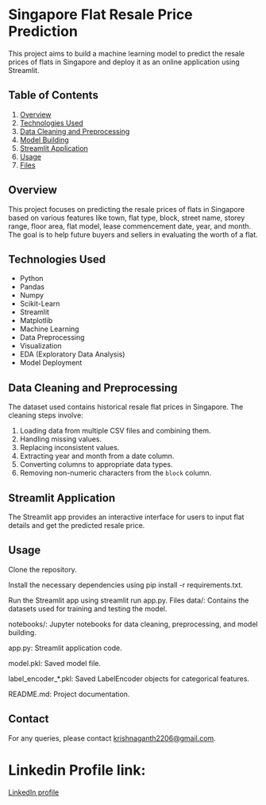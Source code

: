 # Singapore Flat Resale Price Prediction

This project aims to build a machine learning model to predict the resale prices of flats in Singapore and deploy it as an online application using Streamlit.

## Table of Contents
1. [Overview](#overview)
2. [Technologies Used](#technologies-used)
3. [Data Cleaning and Preprocessing](#data-cleaning-and-preprocessing)
4. [Model Building](#model-building)
5. [Streamlit Application](#streamlit-application)
6. [Usage](#usage)
7. [Files](#files)

## Overview
This project focuses on predicting the resale prices of flats in Singapore based on various features like town, flat type, block, street name, storey range, floor area, flat model, lease commencement date, year, and month. The goal is to help future buyers and sellers in evaluating the worth of a flat.

## Technologies Used
- Python
- Pandas
- Numpy
- Scikit-Learn
- Streamlit
- Matplotlib
- Machine Learning
- Data Preprocessing
- Visualization
- EDA (Exploratory Data Analysis)
- Model Deployment

## Data Cleaning and Preprocessing
The dataset used contains historical resale flat prices in Singapore. The cleaning steps involve:
1. Loading data from multiple CSV files and combining them.
2. Handling missing values.
3. Replacing inconsistent values.
4. Extracting year and month from a date column.
5. Converting columns to appropriate data types.
6. Removing non-numeric characters from the `block` column.

## Streamlit Application
The Streamlit app provides an interactive interface for users to input flat details and get the predicted resale price.

## Usage
Clone the repository.

Install the necessary dependencies using pip install -r requirements.txt.

Run the Streamlit app using streamlit run app.py.
Files
data/: Contains the datasets used for training and testing the model.

notebooks/: Jupyter notebooks for data cleaning, preprocessing, and model building.

app.py: Streamlit application code.

model.pkl: Saved model file.

label_encoder_*.pkl: Saved LabelEncoder objects for categorical features.

README.md: Project documentation.
## Contact
For any queries, please contact krishnaganth2206@gmail.com.
# Linkedin Profile link: 
[LinkedIn profile](https://www.linkedin.com/in/krishnaganth-m-468309251/) 

